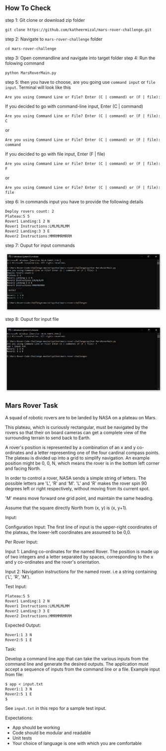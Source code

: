## How To Check

step 1: Git clone or download zip folder
```
git clone https://github.com/katheermizal/mars-rover-challenge.git
```
step 2: Navigate to `mars-rover-challenge` folder
```
cd mars-rover-challenge
```
step 3: Open commandline and navigate into target folder
step 4: Run the folowing command
```
python MarsRoverMain.py
```
step 5: then you have to choose, are you going use `command input` or `file input`. 
Terminal will look like this
```
Are you using Command Line or File? Enter (C | command) or (F | file):
```
If you decided to go with command-line input, Enter (C | command) 
```
Are you using Command Line or File? Enter (C | command) or (F | file): C
```
or
```
Are you using Command Line or File? Enter (C | command) or (F | file): command
```
If you decided to go with file input, Enter (F | file)
```
Are you using Command Line or File? Enter (C | command) or (F | file): F
```
or
```
Are you using Command Line or File? Enter (C | command) or (F | file): file
```
step 6: In commands input you have to provide the following details
```
Deploy rovers count: 2
Plateau:5 5
Rover1 Landing:1 2 N
Rover1 Instructions:LMLMLMLMM
Rover2 Landing:3 3 E
Rover2 Instructions:MMRMMRMRRM
```
step 7: Ouput for input commands

![](asset/mars-rover-output-commandline.png)

step 8: Ouput for input file

![](asset/mars-rover-output-file.png)


## Mars Rover Task

A squad of robotic rovers are to be landed by NASA on a plateau on Mars.

This plateau, which is curiously rectangular, must be navigated by the rovers so that their on board cameras can get a complete view of the surrounding terrain to send back to Earth.

A rover's position is represented by a combination of an x and y co-ordinates and a letter representing one of the four cardinal compass points. The plateau is divided up into a grid to simplify navigation. An example position might be 0, 0, N, which means the rover is in the bottom left corner and facing North.

In order to control a rover, NASA sends a simple string of letters. The possible letters are 'L', 'R' and 'M'. 'L' and 'R' makes the rover spin 90 degrees left or right respectively, without moving from its current spot.

'M' means move forward one grid point, and maintain the same heading.

Assume that the square directly North from (x, y) is (x, y+1).

Input:

Configuration Input: The first line of input is the upper-right coordinates of the plateau, the lower-left coordinates are assumed to be 0,0.

Per Rover Input:

Input 1: Landing co-ordinates for the named Rover. The position is made up of two integers and a letter separated by spaces, corresponding to the x and y co-ordinates and the rover's orientation.

Input 2: Navigation instructions for the named rover. i.e a string containing ('L', 'R', 'M').

Test Input:
```
Plateau:5 5
Rover1 Landing:1 2 N
Rover1 Instructions:LMLMLMLMM
Rover2 Landing:3 3 E
Rover2 Instructions:MMRMMRMRRM
```

Expected Output:
```
Rover1:1 3 N
Rover2:5 1 E
```
Task:

Develop a command line app that can take the various inputs from the command line and generate the desired outputs. The application must accept a sequence of inputs from the command line or a file. Example input from file:
```
$ app < input.txt
Rover1:1 3 N
Rover2:5 1 E
$
```
See `input.txt` in this repo for a sample test input.

Expectations:

- App should be working
- Code should be modular and readable
- Unit tests
- Your choice of language is one with which you are comfortable
